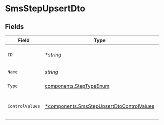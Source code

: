 # SmsStepUpsertDto


## Fields

| Field                                                                                                 | Type                                                                                                  | Required                                                                                              | Description                                                                                           |
| ----------------------------------------------------------------------------------------------------- | ----------------------------------------------------------------------------------------------------- | ----------------------------------------------------------------------------------------------------- | ----------------------------------------------------------------------------------------------------- |
| `ID`                                                                                                  | **string*                                                                                             | :heavy_minus_sign:                                                                                    | Unique identifier of the step                                                                         |
| `Name`                                                                                                | *string*                                                                                              | :heavy_check_mark:                                                                                    | Name of the step                                                                                      |
| `Type`                                                                                                | [components.StepTypeEnum](../../models/components/steptypeenum.md)                                    | :heavy_check_mark:                                                                                    | Type of the step                                                                                      |
| `ControlValues`                                                                                       | [*components.SmsStepUpsertDtoControlValues](../../models/components/smsstepupsertdtocontrolvalues.md) | :heavy_minus_sign:                                                                                    | Control values for the SMS step.                                                                      |